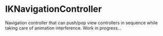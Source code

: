 IKNavigationController
======================

Navigation controller that can push/pop view controllers in sequence while taking care of animation interference.
Work in progress...
